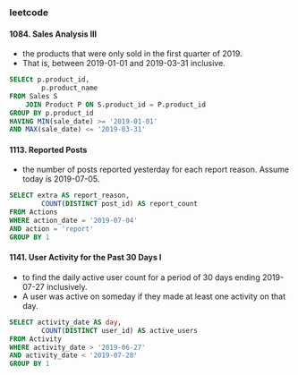 ### leetcode 
#### 1084. Sales Analysis III
*  the products that were only sold in the first quarter of 2019. 
*  That is, between 2019-01-01 and 2019-03-31 inclusive.

```sql
SELECt p.product_id,
        p.product_name
FROM Sales S 
    JOIN Product P ON S.product_id = P.product_id
GROUP BY p.product_id
HAVING MIN(sale_date) >= '2019-01-01'
AND MAX(sale_date) <= '2019-03-31'
```

#### 1113. Reported Posts
* the number of posts reported yesterday for each report reason. Assume today is 2019-07-05.

```sql
SELECT extra AS report_reason,
        COUNT(DISTINCT post_id) AS report_count
FROM Actions 
WHERE action_date = '2019-07-04'
AND action = 'report'
GROUP BY 1 
```

#### 1141. User Activity for the Past 30 Days I
* to find the daily active user count for a period of 30 days ending 2019-07-27 inclusively. 
* A user was active on someday if they made at least one activity on that day.

```sql
SELECT activity_date AS day,
        COUNT(DISTINCT user_id) AS active_users
FROM Activity 
WHERE activity_date > '2019-06-27'
AND activity_date < '2019-07-28'
GROUP BY 1 
```
